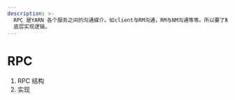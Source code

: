 ```yaml
---
description: >-
  RPC 是YARN 各个服务之间的沟通媒介。如client与RM沟通，RM与NM沟通等等。所以要了解不同模块之间的交互，需要了解YARN RPC
  底层实现逻辑。
---
```


# RPC

1. RPC 结构
2. 实现

